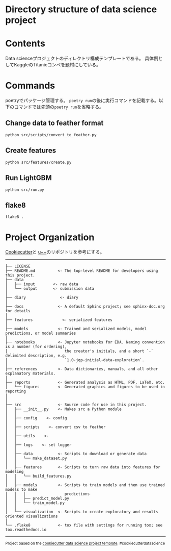 Directory structure of data science project
==============================
# Contents
Data scienceプロジェクトのディレクトリ構成テンプレートである。
具体例としてKaggleのTitanicコンペを題材にしている。

# Commands
poetryでパッケージ管理する。
`poetry run`の後に実行コマンドを記載する。以下のコマンドでは先頭の`poetry run`を省略する。

## Change data to feather format

```
python src/scripts/convert_to_feather.py
```

## Create features

```
python src/features/create.py
```

## Run LightGBM

```
python src/run.py
```

## flake8

```
flake8 .
```

# Project Organization  
[Cookiecutter](https://github.com/drivendata/cookiecutter-data-science)と
[u++](https://github.com/upura/ml-competition-template-titanic)のリポジトリを参考にする。

------------

    ├── LICENSE
    ├── README.md          <- The top-level README for developers using this project.
    ├── data
    │   ├── input        <- raw data
    │   └── output       <- submission data
    │
    ├── diary               <- diary
    │
    ├── docs               <- A default Sphinx project; see sphinx-doc.org for details
    │
    ├── features             <- serialized features
    │
    ├── models             <- Trained and serialized models, model predictions, or model summaries
    │
    ├── notebooks          <- Jupyter notebooks for EDA. Naming convention is a number (for ordering),
    │                         the creator's initials, and a short `-` delimited description, e.g.
    │                         `1.0-jqp-initial-data-exploration`.
    │
    ├── references         <- Data dictionaries, manuals, and all other explanatory materials.
    │
    ├── reports            <- Generated analysis as HTML, PDF, LaTeX, etc.
    │   └── figures        <- Generated graphics and figures to be used in reporting
    │
    │
    ├── src                <- Source code for use in this project.
    │   ├── __init__.py    <- Makes src a Python module
    │   │
    │   ├── config    <- config
    │   │
    │   ├── scripts    <- convert csv to feather
    │   │
    │   ├── utils    <- 
    │   │
    │   ├── logs    <- set logger
    │   │
    │   ├── data           <- Scripts to download or generate data
    │   │   └── make_dataset.py
    │   │
    │   ├── features       <- Scripts to turn raw data into features for modeling
    │   │   └── build_features.py
    │   │
    │   ├── models         <- Scripts to train models and then use trained models to make
    │   │   │                 predictions
    │   │   ├── predict_model.py
    │   │   └── train_model.py
    │   │
    │   └── visualization  <- Scripts to create exploratory and results oriented visualizations
    │
    └── .flake8            <- tox file with settings for running tox; see tox.readthedocs.io


--------

<p><small>Project based on the <a target="_blank" href="https://drivendata.github.io/cookiecutter-data-science/">cookiecutter data science project template</a>. #cookiecutterdatascience</small></p>
